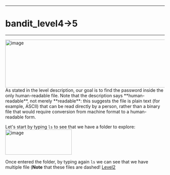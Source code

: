 ***
# bandit_level4->5
***
<img width="1057" height="152" alt="image" src="https://github.com/user-attachments/assets/5ea35b8d-538a-4d56-828c-25b95ecf3489" />  
As stated in the level description, our goal is to find the password inside the only human-readable file. Note that the description says **human-readable**, not merely **readable**: this suggests the file is plain text (for example, ASCII) that can be read directly by a person, rather than a binary file that would require conversion from machine format to a human-readable form.  

Let's start by typing `ls` to see that we have a folder to explore:  
<img width="210" height="80" alt="image" src="https://github.com/user-attachments/assets/355fba74-61f7-44e3-98f4-3486cf171569" />  

Once entered the folder, by typing again `ls` we can see that we have multiple file (**Note** that these files are dashed! [Level2](https://github.com/Nanospaziale/OTW-WriteUps/edit/main/bandit/level02.md)





